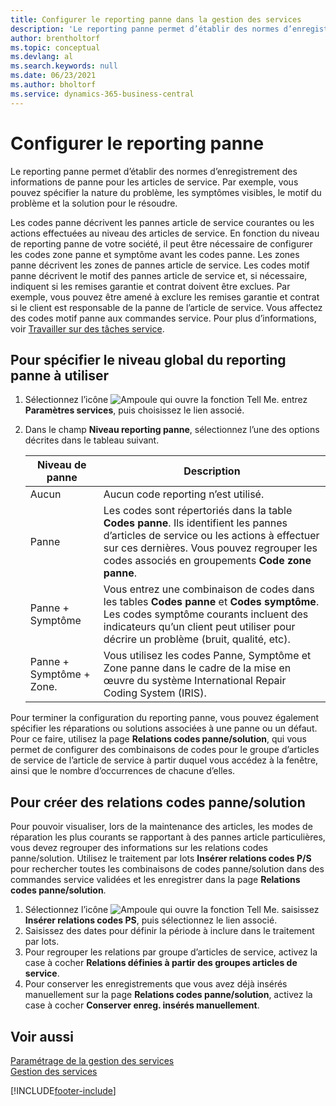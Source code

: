 ```yaml
---
title: Configurer le reporting panne dans la gestion des services
description: 'Le reporting panne permet d’établir des normes d’enregistrement des informations de panne pour les articles de service avec les codes par défaut, etc.'
author: brentholtorf
ms.topic: conceptual
ms.devlang: al
ms.search.keywords: null
ms.date: 06/23/2021
ms.author: bholtorf
ms.service: dynamics-365-business-central
---
```


# Configurer le reporting panne
Le reporting panne permet d’établir des normes d’enregistrement des informations de panne pour les articles de service. Par exemple, vous pouvez spécifier la nature du problème, les symptômes visibles, le motif du problème et la solution pour le résoudre.  

Les codes panne décrivent les pannes article de service courantes ou les actions effectuées au niveau des articles de service. En fonction du niveau de reporting panne de votre société, il peut être nécessaire de configurer les codes zone panne et symptôme avant les codes panne. Les zones panne décrivent les zones de pannes article de service. Les codes motif panne décrivent le motif des pannes article de service et, si nécessaire, indiquent si les remises garantie et contrat doivent être exclues. Par exemple, vous pouvez être amené à exclure les remises garantie et contrat si le client est responsable de la panne de l’article de service. Vous affectez des codes motif panne aux commandes service. Pour plus d’informations, voir [Travailler sur des tâches service](service-how-to-work-on-service-tasks.md).  

## Pour spécifier le niveau global du reporting panne à utiliser
1. Sélectionnez l’icône ![Ampoule qui ouvre la fonction Tell Me.](media/ui-search/search_small.png "Dites-moi ce que vous voulez faire") entrez **Paramètres services**, puis choisissez le lien associé.
2. Dans le champ **Niveau reporting panne**, sélectionnez l’une des options décrites dans le tableau suivant.  

    |**Niveau de panne**|**Description**|  
    |------------|-------------|  
    |Aucun | Aucun code reporting n’est utilisé.|  
    |Panne | Les codes sont répertoriés dans la table **Codes panne**. Ils identifient les pannes d’articles de service ou les actions à effectuer sur ces dernières. Vous pouvez regrouper les codes associés en groupements **Code zone panne**.|  
    |Panne + Symptôme | Vous entrez une combinaison de codes dans les tables **Codes panne** et **Codes symptôme**. Les codes symptôme courants incluent des indicateurs qu’un client peut utiliser pour décrire un problème (bruit, qualité, etc).|  
    |Panne + Symptôme + Zone. | Vous utilisez les codes Panne, Symptôme et Zone panne dans le cadre de la mise en œuvre du système International Repair Coding System (IRIS).|  

Pour terminer la configuration du reporting panne, vous pouvez également spécifier les réparations ou solutions associées à une panne ou un défaut. Pour ce faire, utilisez la page **Relations codes panne/solution**, qui vous permet de configurer des combinaisons de codes pour le groupe d’articles de service de l’article de service à partir duquel vous accédez à la fenêtre, ainsi que le nombre d’occurrences de chacune d’elles.

## Pour créer des relations codes panne/solution
<!--this needs to go in a working with topic-->
Pour pouvoir visualiser, lors de la maintenance des articles, les modes de réparation les plus courants se rapportant à des pannes article particulières, vous devez regrouper des informations sur les relations codes panne/solution. Utilisez le traitement par lots **Insérer relations codes P/S** pour rechercher toutes les combinaisons de codes panne/solution dans des commandes service validées et les enregistrer dans la page **Relations codes panne/solution**.

1. Sélectionnez l’icône ![Ampoule qui ouvre la fonction Tell Me.](media/ui-search/search_small.png "Dites-moi ce que vous voulez faire") saisissez **Insérer relations codes PS**, puis sélectionnez le lien associé.  
2. Saisissez des dates pour définir la période à inclure dans le traitement par lots.  
3. Pour regrouper les relations par groupe d’articles de service, activez la case à cocher **Relations définies à partir des groupes articles de service**.  
4. Pour conserver les enregistrements que vous avez déjà insérés manuellement sur la page **Relations codes panne/solution**, activez la case à cocher **Conserver enreg. insérés manuellement**.  

## Voir aussi
[Paramétrage de la gestion des services](service-setup-service.md)  
[Gestion des services](service-service.md)  


[!INCLUDE[footer-include](includes/footer-banner.md)]